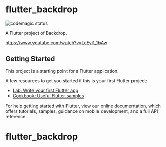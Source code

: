 # flutter_backdrop

![codemagic status](https://api.codemagic.io/apps/5eded5be3091aa9bf376cdba/5eded5be3091aa9bf376cdb9/status_badge.svg)

A Flutter project of Backdrop. 

https://www.youtube.com/watch?v=LcEyi1_1bAw

## Getting Started

This project is a starting point for a Flutter application.

A few resources to get you started if this is your first Flutter project:

- [Lab: Write your first Flutter app](https://flutter.dev/docs/get-started/codelab)
- [Cookbook: Useful Flutter samples](https://flutter.dev/docs/cookbook)

For help getting started with Flutter, view our
[online documentation](https://flutter.dev/docs), which offers tutorials,
samples, guidance on mobile development, and a full API reference.
# flutter_backdrop
